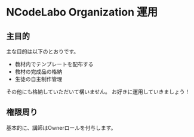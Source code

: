 # NCodeLabo Organization 運用

## 主目的

主な目的は以下のとおりです。

- 教材内でテンプレートを配布する
- 教材の完成品の格納
- 生徒の自主制作管理

その他にも格納していただいて構いません。
お好きに運用していきましょう！

## 権限周り
基本的に、講師はOwnerロールを付与します。
